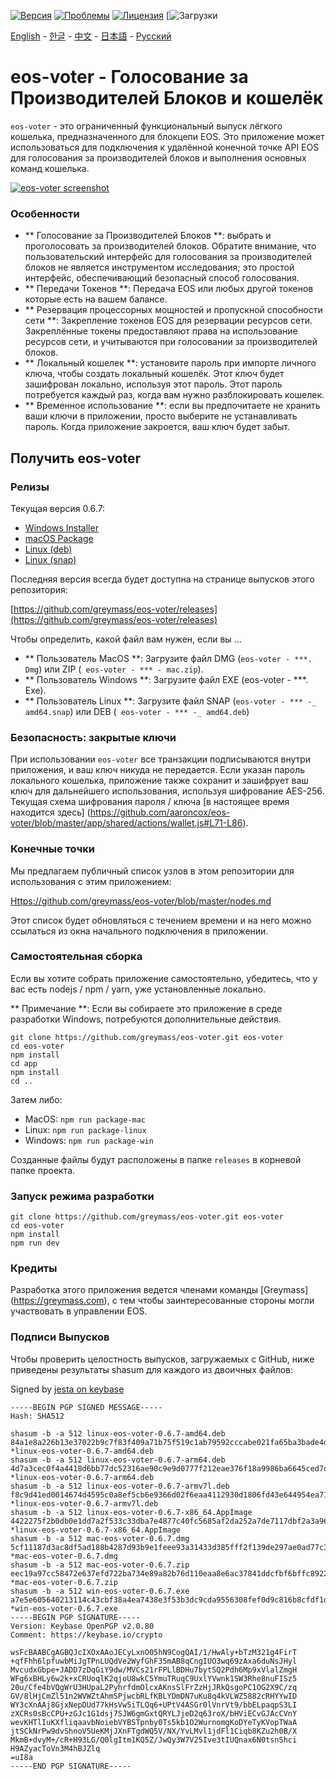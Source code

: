 [![Версия](https://img.shields.io/github/release/greymass/eos-voter/all.svg)](https://github.com/greymass/eos-voter/releases)
[![Проблемы](https://img.shields.io/github/issues/greymass/eos-voter.svg)](https://github.com/greymass/eos-voter/issues)
[![Лицензия](https://img.shields.io/badge/license-MIT-blue.svg)](https://raw.githubusercontent.com/greymass/eos-voter/master/LICENSE)
[![Загрузки](https://img.shields.io/github/downloads/greymass/eos-voter/total.svg)

[English](https://github.com/greymass/eos-voter/blob/master/README.md) - [한글](https://github.com/greymass/eos-voter/blob/master/README.kr.md) - [中文](https://github.com/greymass/eos-voter/blob/master/README.zh.md) - [日本語](https://github.com/greymass/eos-voter/blob/master/README.ja.md) - [Русский](https://github.com/greymass/eos-voter/blob/master/README.ru.md)

# eos-voter - Голосование за Производителей Блоков и кошелёк

`eos-voter` - это ограниченный функциональный выпуск лёгкого кошелька, предназначенного для блокцепи EOS. Это приложение может использоваться для подключения к удалённой конечной точке API EOS для голосования за производителей блоков и выполнения основных команд кошелька.


[![eos-voter screenshot](https://raw.githubusercontent.com/greymass/eos-voter/master/eos-voter.png)](https://raw.githubusercontent.com/greymass/eos-voter/master/eos-voter.png)

### Особенности

- ** Голосование за Производителей Блоков **: выбрать и проголосовать за производителей блоков. Обратите внимание, что пользовательский интерфейс для голосования за производителей блоков не является инструментом исследования; это простой интерфейс, обеспечивающий безопасный способ голосования.
- ** Передачи Токенов **: Передача EOS или любых другой токенов которые есть на вашем балансе.
- ** Резервация процессорных мощностей и пропускной способности сети **: Закрепление токенов EOS для резервации ресурсов сети. Закреплённые токены предоставляют права на использование ресурсов сети, и учитываются при голосовании за производителей блоков.
- ** Локальный кошелек **: установите пароль при импорте личного ключа, чтобы создать локальный кошелёк. Этот ключ будет зашифрован локально, используя этот пароль. Этот пароль потребуется каждый раз, когда вам нужно разблокировать кошелек.
- ** Временное использование **: если вы предпочитаете не хранить ваши ключи в приложении, просто выберите не устанавливать пароль. Когда приложение закроется, ваш ключ будет забыт.

## Получить eos-voter

### Релизы

Текущая версия 0.6.7:

- [Windows Installer](https://github.com/greymass/eos-voter/releases/download/v0.6.7/win-eos-voter-0.6.7.exe)
- [macOS Package](https://github.com/greymass/eos-voter/releases/download/v0.6.7/mac-eos-voter-0.6.7.dmg)
- [Linux (deb)](https://github.com/greymass/eos-voter/releases/download/v0.6.7/linux-eos-voter-0.6.7-amd64.deb)
- [Linux (snap)](https://github.com/greymass/eos-voter/releases/download/v0.6.7/linux-eos-voter-0.6.7-amd64.snap)

Последняя версия всегда будет доступна на странице выпусков этого репозитория:

[https://github.com/greymass/eos-voter/releases](https://github.com/greymass/eos-voter/releases)

Чтобы определить, какой файл вам нужен, если вы ...

- ** Пользователь MacOS **: Загрузите файл DMG (`eos-voter - ***. Dmg`) или ZIP (` eos-voter - *** - mac.zip`).
- ** Пользователь Windows **: Загрузите файл EXE (eos-voter - ***. Exe).
- ** Пользователь Linux **: Загрузите файл SNAP (`eos-voter - *** -_ amd64.snap`) или DEB (` eos-voter - *** -_ amd64.deb`)

### Безопасность: закрытые ключи

При использовании `eos-voter` все транзакции подписываются внутри приложения, и ваш ключ никуда не передается. Если указан пароль локального кошелька, приложение также сохранит и зашифрует ваш ключ для дальнейшего использования, используя шифрование AES-256. Текущая схема шифрования пароля / ключа [в настоящее время находится здесь] (https://github.com/aaroncox/eos-voter/blob/master/app/shared/actions/wallet.js#L71-L86).

### Конечные точки

Мы предлагаем публичный список узлов в этом репозитории для использования с этим приложением:

[Https://github.com/greymass/eos-voter/blob/master/nodes.md](https://github.com/greymass/eos-voter/blob/master/nodes.md)

Этот список будет обновляться с течением времени и на него можно ссылаться из окна начального подключения в приложении.

### Самостоятельная сборка

Если вы хотите собрать приложение самостоятельно, убедитесь, что у вас есть nodejs / npm / yarn, уже установленные локально.

** Примечание **: Если вы собираете это приложение в среде разработки Windows, потребуются дополнительные действия.

```
git clone https://github.com/greymass/eos-voter.git eos-voter
cd eos-voter
npm install
cd app
npm install
cd ..
```

Затем либо:

- MacOS: `npm run package-mac`
- Linux: `npm run package-linux`
- Windows: `npm run package-win`

Созданные файлы будут расположены в папке `releases` в корневой папке проекта.

### Запуск режима разработки

```
git clone https://github.com/greymass/eos-voter.git eos-voter
cd eos-voter
npm install
npm run dev
```

### Кредиты

Разработка этого приложения ведется членами команды [Greymass] (https://greymass.com), с тем чтобы заинтересованные стороны могли участвовать в управлении EOS.

### Подписи Выпусков

Чтобы проверить целостность выпусков, загружаемых с GitHub, ниже приведены результаты shasum для каждого из двоичных файлов:

Signed by [jesta on keybase](https://keybase.io/jesta)

```
-----BEGIN PGP SIGNED MESSAGE-----
Hash: SHA512

shasum -b -a 512 linux-eos-voter-0.6.7-amd64.deb
84a1e8a226b13e37022b9c7f83f409a71b75f519c1ab79592cccabe021fa65ba3bade4d126db1cc890150faf81b9d377d29a629c5ae75d9f95d445b7b07ad056 *linux-eos-voter-0.6.7-amd64.deb
shasum -b -a 512 linux-eos-voter-0.6.7-arm64.deb
4d7a3cec0f4a4418d6bb77dc52316ae90c9e9d0777f212eae376f18a9986ba6645ced7d92701fd9e144889538ac6e4f7ee74e3d9e5552b17fee5b9b367fec4c7 *linux-eos-voter-0.6.7-arm64.deb
shasum -b -a 512 linux-eos-voter-0.6.7-armv7l.deb
f8c9d41ed0014674d4595c0a8ef5cb6e9366d02f6eaa4112930d1806fd43e644954ea7187eae495cdee6fb78caf9cfd3b816d25fbb11938ea069d1bf46c72f1c *linux-eos-voter-0.6.7-armv7l.deb
shasum -b -a 512 linux-eos-voter-0.6.7-x86_64.AppImage
4422275f2b0db0e1dd7a2f533c33dba7e4877c40fc5685af2da252a7de7117dbf2a3a96f3fada65f307c9019f2aaea60e90d8341b6c7a42a2fed8cffd4999746 *linux-eos-voter-0.6.7-x86_64.AppImage
shasum -b -a 512 mac-eos-voter-0.6.7.dmg
5cf11187d3ac8df5ad188b4287d93b9e1feee93a31433d385fff2f139de297ae0ad77c336b1b67c09688eadc58353ca41dd2d1e02eb164358d73ab45fa8031c2 *mac-eos-voter-0.6.7.dmg
shasum -b -a 512 mac-eos-voter-0.6.7.zip
eec19a97cc58472e637efd722ba734e89a82b76d110eaa8e6ac37841ddcfbf6bffc89225f5ad16adc724d0f747b3da1e9f94680926312a01b6f7660ed065da05 *mac-eos-voter-0.6.7.zip
shasum -b -a 512 win-eos-voter-0.6.7.exe
a7e5e605640213114c43cbf38a4ea7438e3f53b3dc9cda9556308fef0d9c816b8cfdf1db012e0ebe51ffd91a49f930351f8b8bed4f68752a63f9d088ee16a465 *win-eos-voter-0.6.7.exe
-----BEGIN PGP SIGNATURE-----
Version: Keybase OpenPGP v2.0.80
Comment: https://keybase.io/crypto

wsFcBAABCgAGBQJcIXOxAAoJECyLxnO05hN9CogQAI/1/HwAly+bTzM321g4FirT
+qfFhh6lpfuwbMiJgTPnLUQdVe2WyfGhF35mAB8qCngIUO3wq69zAxa6duNsJHyl
MvcudxGbpe+JADD7zDqGiY9dw/MVCs21rFPLlBDHu7bytSQ2Pdh6Mp9xVlalZmgH
WFg6xBHLy6w2k+xCRUoqlK2qjoU8wkC5YmuTRuqC9UxlYVwnk1SW3Rhe8nuFISz5
20u/Cfe4bVQgWrU3HUpaL2PyhrfdmOlcxAKnsSlFrZzHjJRkQsgoPC1OG2X9C/zq
GV/8lHjCmZl51n2WVWZtAhmSPjwcbRLfKBLYDmDN7uKu8q4kVLWZ5882cRHYYwID
WY3cXnAAj8GjxNepDUd77kHsVw5iTLQq6+UPtV4ASGr0lVnrVt9/bbELpaqpS3LI
zXCRs0sBcCPU+zGJc1G1dsj7SJW6gmGxtQRYLJjeD2q63roX/bHViECvGJAcCVnY
wevKHTlIuKXfliqaavbNoiebVYBSTpnby0Ts5kb1O2WurnomgKoDYeTyKVopTWaA
jtSCkNrPw9dvShnoV5UeKMjJXnFTgdWQ5V/NX/YvLMvl1jdFl1Ciqb8KZu2h0B/X
MkmB+dvyM+/cR+H93LG/Q0lgItm1KQ5Z/JwQy3W7V25Ive3tIUQnax6N0tsnShci
H9AZyacToVn3M4hBJZlq
=uI8a
-----END PGP SIGNATURE-----
```

